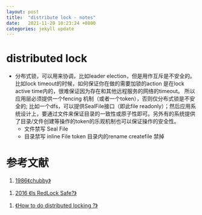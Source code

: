 ```yaml
---
layout: post
title:  "distribute lock - notes"
date:   2021-11-20 10:23:24 +0800
categories: jekyll update
---
```


# distributed lock

* 分布式锁，可以用来协调，比如leader election，但是用作互斥是不安全的。比如lock timeout的时候，如何保证你在做的需要加锁的action 是在lock active time内的，很难保证因为存在和其他远程服务的网络的timeout。
所以应用层必须提供一个fencing 机制（或者一个token），否则仅分布式锁是不安全的;
比如一个dfs，可以提供SealFile接口（即此file readonly）；然后应用系统设计上，要通过文件来保证目录的一致性或原子性即可。另外有的系统提供了目录/文件创建等操作的token的乐观机制也可以保证操作的安全性。
  * 文件禁写 Seal File
  * 目录禁写 inline File token 目录内的rename createfile 禁掉

# 参考文献

1. [ 1986《chubby》][Chubby]

[Chubby]:https://static.googleusercontent.com/media/research.google.com/zh-CN//archive/chubby-osdi06.pdf?spm=ata.21736010.0.0.1e65334c5fm4XT&file=chubby-osdi06.pdf

1. [ 2016 《Is RedLock Safe?》][RedLock]

[RedLock]:https://www.snowflake.com/wp-content/uploads/2019/06/Snowflake_SIGMOD.pdf

1. [ 《How to do distributed locking ?》][martin]

[martin]:https://martin.kleppmann.com/2016/02/08/how-to-do-distributed-locking.html?spm=ata.21736010.0.0.1e65334c5fm4XT
